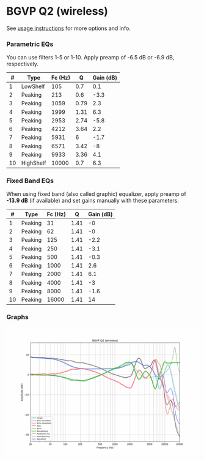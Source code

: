 # BGVP Q2 (wireless)
See [usage instructions](https://github.com/jaakkopasanen/AutoEq#usage) for more options and info.

### Parametric EQs
You can use filters 1-5 or 1-10. Apply preamp of -6.5 dB or -6.9 dB, respectively.

|   # | Type      |   Fc (Hz) |    Q |   Gain (dB) |
|-----|-----------|-----------|------|-------------|
|   1 | LowShelf  |       105 | 0.7  |         0.1 |
|   2 | Peaking   |       213 | 0.6  |        -3.3 |
|   3 | Peaking   |      1059 | 0.79 |         2.3 |
|   4 | Peaking   |      1999 | 1.31 |         6.3 |
|   5 | Peaking   |      2953 | 2.74 |        -5.8 |
|   6 | Peaking   |      4212 | 3.64 |         2.2 |
|   7 | Peaking   |      5931 | 6    |        -1.7 |
|   8 | Peaking   |      6571 | 3.42 |        -8   |
|   9 | Peaking   |      9933 | 3.36 |         4.1 |
|  10 | HighShelf |     10000 | 0.7  |         6.3 |

### Fixed Band EQs
When using fixed band (also called graphic) equalizer, apply preamp of **-13.9 dB** (if available) and set gains manually with these parameters.

|   # | Type    |   Fc (Hz) |    Q |   Gain (dB) |
|-----|---------|-----------|------|-------------|
|   1 | Peaking |        31 | 1.41 |        -0   |
|   2 | Peaking |        62 | 1.41 |        -0   |
|   3 | Peaking |       125 | 1.41 |        -2.2 |
|   4 | Peaking |       250 | 1.41 |        -3.1 |
|   5 | Peaking |       500 | 1.41 |        -0.3 |
|   6 | Peaking |      1000 | 1.41 |         2.6 |
|   7 | Peaking |      2000 | 1.41 |         6.1 |
|   8 | Peaking |      4000 | 1.41 |        -3   |
|   9 | Peaking |      8000 | 1.41 |        -1.6 |
|  10 | Peaking |     16000 | 1.41 |        14   |

### Graphs
![](./BGVP%20Q2%20(wireless).png)
